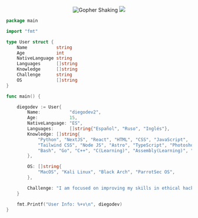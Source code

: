 

<div align="center">
    <img src="https://media.tenor.com/hD56X-Q5AzMAAAAi/gopher-shaking.gif" alt="Gopher Shaking">

<img src="https://readme-typing-svg.herokuapp.com?font=Fira+Code&weight=500&pause=1000&color=FFFFD5&width=435&lines=Hello,+I'm+diegodev2.">
        
</div>

```go
package main

import "fmt"

type User struct {
    Name           string
    Age            int
    NativeLanguage string
    Languages      []string
    Knowledge      []string
    Challenge      string
    OS             []string
}

func main() {

    diegodev := User{
        Name:           "diegodev2",
        Age:            15,
        NativeLanguage: "ES",
        Languages:      []string{"Español", "Ruso", "Inglés"},
        Knowledge: []string{
            "Python", "NextJS", "React", "HTML", "CSS", "JavaScript",
            "Tailwind CSS", "Node JS", "Astro", "TypeScript", "Photoshop", "Docker", "Kubernetes",
            "Bash", "Go", "C++", "C(Learning)", "Assembly(Learning)", "Git", "GitHub", "Figma",
        },

        OS: []string{
            "MacOS", "Kali Linux", "Black Arch", "ParrotSec OS",
        },

        Challenge: "I am focused on improving my skills in ethical hacking and expanding my programming knowledge.",
    }

    fmt.Printf("User Info: %+v\n", diegodev)
}

